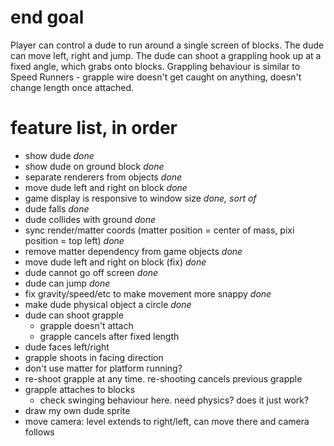 # end goal

Player can control a dude to run around a single screen of blocks.
The dude can move left, right and jump. The dude can shoot a grappling
hook up at a fixed angle, which grabs onto blocks. Grappling behaviour
is similar to Speed Runners - grapple wire doesn't get caught on anything,
doesn't change length once attached.

# feature list, in order
- show dude *done*
- show dude on ground block *done*
- separate renderers from objects *done*
- move dude left and right on block *done*
- game display is responsive to window size *done, sort of*
- dude falls *done*
- dude collides with ground *done*
- sync render/matter coords (matter position = center of mass, pixi position = top left) *done*
- remove matter dependency from game objects *done*
- move dude left and right on block (fix) *done*
- dude cannot go off screen *done*
- dude can jump *done*
- fix gravity/speed/etc to make movement more snappy *done*
- make dude physical object a circle *done*
- dude can shoot grapple
    - grapple doesn't attach
    - grapple cancels after fixed length
- dude faces left/right
- grapple shoots in facing direction
- don't use matter for platform running?
- re-shoot grapple at any time. re-shooting cancels previous grapple
- grapple attaches to blocks
    - check swinging behaviour here. need physics? does it just work?
- draw my own dude sprite
- move camera: level extends to right/left, can move there and camera follows
